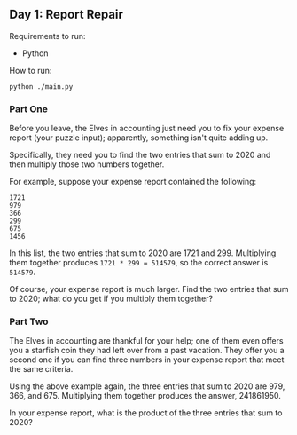 ## Day 1: Report Repair

Requirements to run:
 - Python

How to run:

```
python ./main.py
```

### Part One

Before you leave, the Elves in accounting just need you to fix your expense
report (your puzzle input); apparently, something isn't quite adding up.

Specifically, they need you to find the two entries that sum to 2020 and then
multiply those two numbers together.

For example, suppose your expense report contained the following:

    1721
    979
    366
    299
    675
    1456

In this list, the two entries that sum to 2020 are 1721 and 299. Multiplying
them together produces `1721 * 299 = 514579`, so the correct answer is `514579`.

Of course, your expense report is much larger. Find the two entries that sum to
2020; what do you get if you multiply them together?

### Part Two

The Elves in accounting are thankful for your help; one of them even offers you
a starfish coin they had left over from a past vacation. They offer you a
second one if you can find three numbers in your expense report that meet the
same criteria.

Using the above example again, the three entries that sum to 2020 are 979, 366,
and 675. Multiplying them together produces the answer, 241861950.

In your expense report, what is the product of the three entries that sum to 2020?

